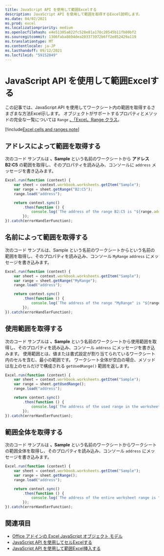 ```yaml
---
title: JavaScript API を使用して範囲Excelする
description: JavaScript API を使用して範囲を取得するExcel説明します。
ms.date: 04/02/2021
ms.prod: excel
ms.localizationpriority: medium
ms.openlocfilehash: e4e51305a822fc528e81a178c20545b11fb80bf2
ms.sourcegitcommit: 1306faba8694dea203373972b6ff2e852429a119
ms.translationtype: MT
ms.contentlocale: ja-JP
ms.lasthandoff: 09/12/2021
ms.locfileid: "59152849"
---
```

# <a name="get-a-range-using-the-excel-javascript-api"></a>JavaScript API を使用して範囲Excelする

この記事では、JavaScript API を使用してワークシート内の範囲を取得するさまざまな方法Excel示します。 オブジェクトがサポートするプロパティとメソッドの完全な一覧については `Range` [、「Excel。Range クラス](/javascript/api/excel/excel.range)。

[!include[Excel cells and ranges note](../includes/note-excel-cells-and-ranges.md)]

## <a name="get-range-by-address"></a>アドレスによって範囲を取得する

次のコード サンプルは **、Sample** という名前のワークシートから **アドレス B2:C5** の範囲を取得し、そのプロパティを読み込み、コンソールに `address` メッセージを書き込みます。

```js
Excel.run(function (context) {
    var sheet = context.workbook.worksheets.getItem("Sample");
    var range = sheet.getRange("B2:C5");
    range.load("address");

    return context.sync()
        .then(function () {
            console.log(`The address of the range B2:C5 is "${range.address}"`);
        });
}).catch(errorHandlerFunction);
```

## <a name="get-range-by-name"></a>名前によって範囲を取得する

次のコード サンプルは、Sample という名前のワークシートからという名前の範囲を取得し、そのプロパティを読み込み、コンソール `MyRange`  `address` にメッセージを書き込みます。

```js
Excel.run(function (context) {
    var sheet = context.workbook.worksheets.getItem("Sample");
    var range = sheet.getRange("MyRange");
    range.load("address");

    return context.sync()
        .then(function () {
            console.log(`The address of the range "MyRange" is "${range.address}"`);
        });
}).catch(errorHandlerFunction);
```

## <a name="get-used-range"></a>使用範囲を取得する

次のコード サンプルは **、Sample** という名前のワークシートから使用範囲を取得し、そのプロパティを読み込み、コンソール `address` にメッセージを書き込みます。 使用範囲とは、値または書式設定が割り当てられているワークシート内のセルを含む、最小の範囲です。 ワークシート全体が空白の場合、メソッドは左上のセルだけで構成される `getUsedRange()` 範囲を返します。

```js
Excel.run(function (context) {
    var sheet = context.workbook.worksheets.getItem("Sample");
    var range = sheet.getUsedRange();
    range.load("address");

    return context.sync()
        .then(function () {
            console.log(`The address of the used range in the worksheet is "${range.address}"`);
        });
}).catch(errorHandlerFunction);
```

## <a name="get-entire-range"></a>範囲全体を取得する

次のコード サンプルは **、Sample** という名前のワークシートからワークシートの範囲全体を取得し、そのプロパティを読み込み、コンソール `address` にメッセージを書き込みます。

```js
Excel.run(function (context) {
    var sheet = context.workbook.worksheets.getItem("Sample");
    var range = sheet.getRange();
    range.load("address");

    return context.sync()
        .then(function () {
            console.log(`The address of the entire worksheet range is "${range.address}"`);
        });
}).catch(errorHandlerFunction);
```

## <a name="see-also"></a>関連項目

- [Office アドインの Excel JavaScript オブジェクト モデル](excel-add-ins-core-concepts.md)
- [JavaScript API を使用してセルExcelする](excel-add-ins-cells.md)
- [JavaScript API を使用して範囲Excel挿入する](excel-add-ins-ranges-insert.md)
